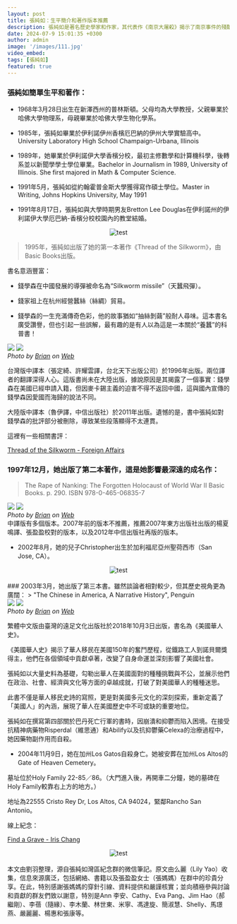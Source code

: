 ```yaml
---
layout: post
title: 張純如：生平簡介和著作版本推薦
description: 張純如是著名歷史學家和作家，其代表作《南京大屠殺》揭示了南京事件的殘酷真相，喚起了全球對這一悲劇的關注。她的其他作品如《蠶絲》和《美國華人史》則探索了中美關係和華裔美國人的歷史貢獻。張純如以其嚴謹的學術態度和優雅的文筆，深刻影響了公眾對歷史事件的理解和認識。
date: 2024-07-9 15:01:35 +0300
author: admin
image: '/images/111.jpg'
video_embed:
tags: [張純如]
featured: true
---
```

### 張純如簡單生平和著作：

* 1968年3月28日出生在新澤西州的普林斯頓。父母均為大學教授，父親畢業於哈佛大學物理系，母親畢業於哈佛大學生物化學系。

* 1985年，張純如畢業於伊利諾伊州香檳厄巴納的伊州大學實驗高中。University Laboratory High School Champaign-Urbana, Illinois

* 1989年，她畢業於伊利諾伊大學香檳分校，最初主修數學和計算機科學，後轉系並以新聞學學士學位畢業。Bachelor in Journalism in 1989, University of Illinois. She first majored in Math & Computer Science.

* 1991年5月，張純如從約翰霍普金斯大學獲得寫作碩士學位。Master in Writing, Johns Hopkins University, May 1991

* 1991年8月17日，張純如與大學時期男友Bretton Lee Douglas在伊利諾州的伊利諾伊大學厄巴納-香檳分校校園內的教堂結婚。

<center><img src="https://jp.irischanglabs.com/images/102.jpg" title="test"></center>

> 1995年，張純如出版了她的第一本著作《Thread of the Silkworm》，由Basic Books出版。

書名意涵豐富：

* 錢學森在中國發展的導彈被命名為“Silkworm missile”（天蠶飛彈）。
  
* 錢家祖上在杭州經營蠶絲（絲綢）貿易。
  
* 錢學森的一生充滿傳奇色彩，他的故事猶如“抽絲剝繭”般耐人尋味。這本書名廣受讚譽，但也引起一些誤解，最有趣的是有人以為這是一本關於“養蠶”的科普書！

<div class="gallery-box">
  <div class="gallery">
    <img src="/images/103.jpg" loading="lazy">
    <img src="/images/109.jpg" loading="lazy">
  </div>
  <em>Photo by <a href="https://x.com/irischangstudio">Brian</a> on <a href="https://x.com/irischangstudio/" target="_blank">Web</a></em>
</div>


台灣版中譯本（張定綺、許耀雲譯，台北天下出版公司）於1996年出版。兩位譯者的翻譯深得人心。這版書尚未在大陸出版，據說原因是其揭露了一個事實：錢學森在美國已經申請入籍，但因麥卡錫主義的迫害不得不返回中國，這與國內宣傳的錢學森因愛國而海歸的說法不同。

大陸版中譯本（魯伊譯，中信出版社）於2011年出版。遺憾的是，書中張純如對錢學森的批評部分被刪除，導致某些段落顯得不太連貫。

這裡有一些相關書評：

[Thread of the Silkworm - Foreign Affairs](https://www.foreignaffairs.com/reviews/capsule-review/1996-05-01/thread-silkworm)


### 1997年12月，她出版了第二本著作，這是她影響最深遠的成名作：
> The Rape of Nanking: The Forgotten Holocaust of World War II
Basic Books. p. 290. ISBN 978-0-465-06835-7

<div class="gallery-box">
  <div class="gallery">
    <img src="/images/112.jpg" loading="lazy">
    <img src="/images/113.jpg" loading="lazy">
  </div>
  <em>Photo by <a href="https://x.com/irischangstudio/">Brian</a> on <a href="https://x.com/irischangstudio/" target="_blank">Web</a></em>
</div>
中譯版有多個版本。2007年前的版本不推薦，推薦2007年東方出版社出版的楊夏鳴譯、張盈盈校對的版本，以及2012年中信出版社再版的版本。

* 2002年8月，她的兒子Christopher出生於加利福尼亞州聖荷西市（San Jose, CA）。

<center><img src="https://jp.irischanglabs.com/images/114.jpg" title="test"></center>

<br>
### 2003年3月，她出版了第三本書。雖然談論者相對較少，但其歷史視角更為廣闊：
> "The Chinese in America, A Narrative History", Penguin

<div class="gallery-box">
  <div class="gallery">
    <img src="/images/115.jpg" loading="lazy">
    <img src="/images/116.jpg" loading="lazy">
  </div>
  <em>Photo by <a href="https://x.com/irischangstudio/">Brian</a> on <a href="https://x.com/irischangstudio/" target="_blank">Web</a></em>
</div>

繁體中文版由臺灣的遠足文化出版社於2018年10月3日出版，書名為《美國華人史》。

《美國華人史》揭示了華人移民在美國150年的奮鬥歷程，從鐵路工人到諾貝爾獎得主，他們在各個領域中貢獻卓著，改變了自身命運並深刻影響了美國社會。

張純如以大量史料為基礎，勾勒出華人在美國面對的種種挑戰與不公，並展示他們在政治、社會、經濟與文化等方面的卓越成就，打破了對美國華人的種種迷思。

此書不僅是華人移民史詩的寫照，更是對美國多元文化的深刻探索，重新定義了「美國人」的內涵，展現了華人在美國歷史中不可或缺的重要地位。

張純如在撰寫第四部關於巴丹死亡行軍的書時，因崩潰和抑鬱而陷入困境。在接受抗精神病藥物Risperdal（維思通）和Abilify以及抗抑鬱藥Celexa的治療過程中，她因藥物副作用而自殺。

* 2004年11月9日，她在加州Los Gatos自殺身亡。她被安葬在加州Los Altos的Gate of Heaven Cemetery。

墓址位於Holy Family 22-85／86。（大門進入後，再開車二分鐘，她的墓碑在Holy Family較靠右上方的地方。）

地址為22555 Cristo Rey Dr, Los Altos, CA 94024，緊鄰Rancho San Antonio。

線上紀念：

[Find a Grave - Iris Chang](https://www.findagrave.com/memorial/9791739/iris-chang/flower)

<center><img src="https://jp.irischanglabs.com/images/117.jpg" title="test"></center>
<br>
本文由劉羽整理，源自張純如灣區紀念群的微信筆記。原文由么麗（Lily Yao）收集，信息來源廣泛，包括網絡、書籍以及張盈盈女士（張媽媽）在群中的珍貴分享。在此，特別感謝張媽媽的穿針引線、資料提供和嚴謹核實；並向積極參與討論和貢獻的群友們致以謝意，特別是Ann 李安、Cathy、Eva Pang、Jim Hao（郝繼剛）、李蓓（隨緣）、李木蘭、林世東、米寧、馮達旋、簡淑慧、Shelly、馬璟燕、嚴麗麗、楊惠和張康等。
